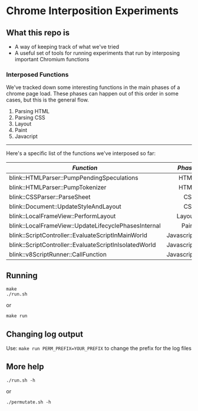 # Chrome Interposition Experiments
## What this repo is
- A way of keeping track of what we've tried
- A useful set of tools for running experiments that run by interposing important Chromium functions

### Interposed Functions
We've tracked down some interesting functions in the main phases of a chrome page load.
These phases can happen out of this order in some cases, but this is the general flow.
1. Parsing HTML
2. Parsing CSS
3. Layout
4. Paint
5. Javacript

---
Here's a specific list of the functions we've interposed so far:

*Function* | *Phase*
|------|----:|
blink::HTMLParser::PumpPendingSpeculations | HTML
blink::HTMLParser::PumpTokenizer | HTML
blink::CSSParser::ParseSheet| CSS
blink::Document::UpdateStyleAndLayout| CSS
blink::LocalFrameView::PerformLayout | Layout
blink::LocalFrameView::UpdateLifecyclePhasesInternal | Paint
blink::ScriptController::EvaluateScriptInMainWorld | Javascript
blink::ScriptController::EvaluateScriptInIsolatedWorld | Javascript
blink::v8ScriptRunner::CallFunction | Javascript

## Running
```
make
./run.sh
```
or
```
make run
```

## Changing log output
Use: `make run PERM_PREFIX=YOUR_PREFIX` to change the prefix for the log files

## More help
```
./run.sh -h
```
or
```
./permutate.sh -h
```

